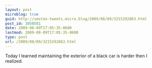 ```yaml
---
layout: post
microblog: true
guid: http://vmstan-tweets.micro.blog/2009/08/09/3215292863.html
post_id: 3050581
date: 2009-08-09T17:05:35-0600
lastmod: 2009-08-09T17:05:35-0600
type: post
url: /2009/08/09/3215292863.html
---
```

Today I learned maintaining the exterior of a black car is harder then I realized.
